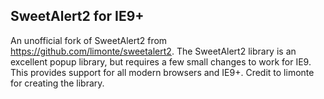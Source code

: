 SweetAlert2 for IE9+
-----------

An unofficial fork of SweetAlert2 from https://github.com/limonte/sweetalert2.
The SweetAlert2 library is an excellent popup library, but requires a few small changes to work for IE9. This provides support for all modern browsers and IE9+. Credit to limonte for creating the library.
